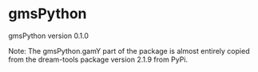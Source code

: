 # gmsPython 
gmsPython version 0.1.0

Note: The gmsPython.gamY part of the package is almost entirely copied from the dream-tools package version 2.1.9 from PyPi.